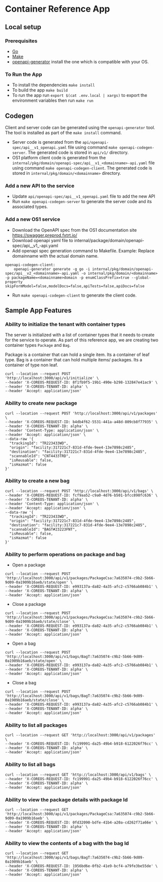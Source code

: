 # Container Reference App

## Local setup
### Prerequisites

- [Go](https://golang.org/doc/install)
- [Make](https://www.gnu.org/software/make/)
- [openapi-generator](https://openapi-generator.tech/) install the one which is compatible with your OS.

### To Run the App

- To install the dependencies `make install`
- To build the app `make build`
- To run the app run `export $(cat .env.local | xargs)` to export the environment variables then run `make run`

## Codegen 

Client and server code can be generated using the `openapi-generator` tool. The tool is installed as part of the `make install` command. 

- Server code is generated from the `api/openapi-spec/api__v1_openapi.yaml` file using command `make openapi-codegen-server`. The generated code is stored in `api/v1/` directory.
- OS1 platform client code is generated from the `internal/pkg/domain/openapi-spec/api__v1_<domainname>-api.yaml` file using command `make openapi-codegen-client`. The generated code is stored in `internal/pkg/domain/<domainname>` directory.

### Add a new API to the service 

- Update `api/openapi-spec/api__v1_openapi.yaml` file to add the new API
- Run `make openapi-codegen-server` to generate the server code and its associated types.

### Add a new OS1 service 

- Download the OpenAPI spec from the OS1 documentation site https://swagger.preprod.fxtrt.io/
- Download openapi yaml file to internal/package/domain/openapi-spec/api__v1_<domainname>-api.yaml
- Add openapi spec generation command to Makefile. Example: Replace domainname with the actual domain name. 
```
openapi-codegen-client:	
	openapi-generator generate -g go -i internal/pkg/domain/openapi-spec/api__v2_<domainname>-api.yaml -o internal/pkg/domain/<domainname> -p packageName=<domainname>domain -p enumClassPrefix=true --global-property skipFormModel=false,modelDocs=false,apiTests=false,apiDocs=false
```
- Run `make openapi-codegen-client` to generate the client code.


## Sample App Features 

### Ability to initialize the tenant with container types

The server is initialized with a list of container types that it needs to create for the service to operate. As part of this reference app, we are creating two container types `Package` and `Bag`.

Package is a container that can hold a single item. Its a container of leaf type. Bag is a container that can hold multiple items/ packages. Its a container of type non leaf.

```
curl --location --request POST 'http://localhost:3000/api/v1/initialize' \
--header 'X-COREOS-REQUEST-ID: 8f1fb9f5-19b1-490e-b298-132847e41ac9' \
--header 'X-COREOS-TENANT-ID: alpha' \
--header 'Accept: application/json'
```

### Ability to create new package 

```
curl --location --request POST 'http://localhost:3000/api/v1/packages' \
--header 'X-COREOS-REQUEST-ID: b4db4f62-5531-441a-a48d-809cb8f77935' \
--header 'X-COREOS-TENANT-ID: alpha' \
--header 'Content-Type: application/json' \
--header 'Accept: application/json' \
--data-raw '{
  "trackingId": "TR223433WD",
  "origin": "facility:317221c7-831d-4fde-9ee4-13e7898c2485",
  "destination": "facility:317221c7-831d-4fde-9ee4-13e7898c2485",
  "scannableId": "CNT4433TRD",
  "isReusable": false,
  "isHazmat": false
}'
```

### Ability to create a new bag 

```
curl --location --request POST 'http://localhost:3000/api/v1/bags' \
--header 'X-COREOS-REQUEST-ID: fcf9aa52-c9a0-4d76-b501-bfcc898fc636' \
--header 'X-COREOS-TENANT-ID: alpha' \
--header 'Content-Type: application/json' \
--header 'Accept: application/json' \
--data-raw '{
  "trackingId": "TR223433WD",
  "origin": "facility:317221c7-831d-4fde-9ee4-13e7898c2485",
  "destination": "facility:317221c7-831d-4fde-9ee4-13e7898c2485",
  "scannableId": "BAGT#23223FNT",
  "isReusable": false,
  "isHazmat": false
}'
```

### Ability to perform operations on package and bag

- Open a package 

```
curl --location --request POST 'http://localhost:3000/api/v1/packages/PackageCsa:7a635074-c9b2-5b66-9d09-0a1909b16aeb/state/open' \
--header 'X-COREOS-REQUEST-ID: e993137a-da82-4a35-afc2-c5766ab084b1' \
--header 'X-COREOS-TENANT-ID: alpha' \
--header 'Accept: application/json'
```

- Close a package

```
curl --location --request POST 'http://localhost:3000/api/v1/packages/PackageCsa:7a635074-c9b2-5b66-9d09-0a1909b16aeb/state/close' \
--header 'X-COREOS-REQUEST-ID: e993137a-da82-4a35-afc2-c5766ab084b1' \
--header 'X-COREOS-TENANT-ID: alpha' \
--header 'Accept: application/json'
```

- Open a bag 

```
curl --location --request POST 'http://localhost:3000/api/v1/bags/BagT:7a635074-c9b2-5b66-9d09-0a1909b16aeb/state/open' \
--header 'X-COREOS-REQUEST-ID: e993137a-da82-4a35-afc2-c5766ab084b1' \
--header 'X-COREOS-TENANT-ID: alpha' \
--header 'Accept: application/json'
```
- Close a bag 

```
curl --location --request POST 'http://localhost:3000/api/v1/bags/BagT:7a635074-c9b2-5b66-9d09-0a1909b16aeb/state/close' \
--header 'X-COREOS-REQUEST-ID: e993137a-da82-4a35-afc2-c5766ab084b1' \
--header 'X-COREOS-TENANT-ID: alpha' \
--header 'Accept: application/json'
```

### Ability to list all packages

```
curl --location --request GET 'http://localhost:3000/api/v1/packages' \
--header 'X-COREOS-REQUEST-ID: fc199991-da25-49b4-b918-6122026f76cc' \
--header 'X-COREOS-TENANT-ID: alpha' \
--header 'Accept: application/json'
```
### Ability to list all bags 

```
curl --location --request GET 'http://localhost:3000/api/v1/bags' \
--header 'X-COREOS-REQUEST-ID: fc199991-da25-49b4-b918-6122026f76cc' \
--header 'X-COREOS-TENANT-ID: alpha' \
--header 'Accept: application/json'
```

### Ability to view the package details with package Id

```
curl --location --request GET 'http://localhost:3000/api/v1/packages/PackageCsa:7a635074-c9b2-5b66-9d09-0a1909b16aeb' \
--header 'X-COREOS-REQUEST-ID: 0fd32090-bdfe-41b4-a20a-cd262f71a66e' \
--header 'X-COREOS-TENANT-ID: alpha' \
--header 'Accept: application/json'
```
### Ability to view the contents of a bag with the bag Id

```
curl --location --request GET 'http://localhost:3000/api/v1/bags/BagT:7a635074-c9b2-5b66-9d09-0a1909b16aeb' \
--header 'X-COREOS-REQUEST-ID: 1956bd6e-0fb2-41e9-bcf4-a79fe3be55de' \
--header 'X-COREOS-TENANT-ID: alpha' \
--header 'Accept: application/json'
```
